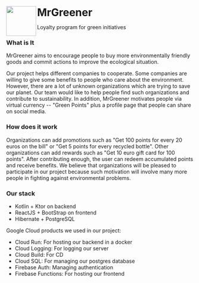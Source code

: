 <a href="https://mrgreener.tech">
  <img align="left" height="80px" src="https://mrgreener.tech/logo512.png">
</a>
<h1 style="display: inline;">
  MrGreener 
</h1>

<p>Loyalty program for green initiatives</p>

### What is It

MrGreener aims to encourage people to buy more environmentally friendly goods and commit actions to improve the ecological situation.

Our project helps different companies to cooperate. Some companies are willing to give some benefits to people who care about the environment. However, there are a lot of unknown organizations which are trying to save our planet.
Our team would like to help people find such organizations and contribute to sustainability. In addition, MrGreener motivates people via virtual currency -- "Green Points" plus a profile page that people can share on social media.

### How does it work
Organizations can add promotions such as "Get 100 points for every 20 euros on the bill" or "Get 5 points for every recycled bottle". Other organizations can add rewards such as "Get 10 euro gift card for 100 points". After contributing enough, the user can redeem accumulated points and receive benefits.
We believe that organizations will be pleased to participate in our project because such motivation will involve many more people in fighting against environmental problems.

### Our stack
* Kotlin + Ktor on backend
* ReactJS + BootStrap on frontend
* Hibernate + PostgreSQL

Google Cloud products we used in our project:

- Cloud Run: For hosting our backend in a docker
- Cloud Logging: For logging our server
- Cloud Build: For CD
- Cloud SQL: For managing our postgres database
- Firebase Auth: Managing authentication
- Firebase Functions: For hosting our frontend
